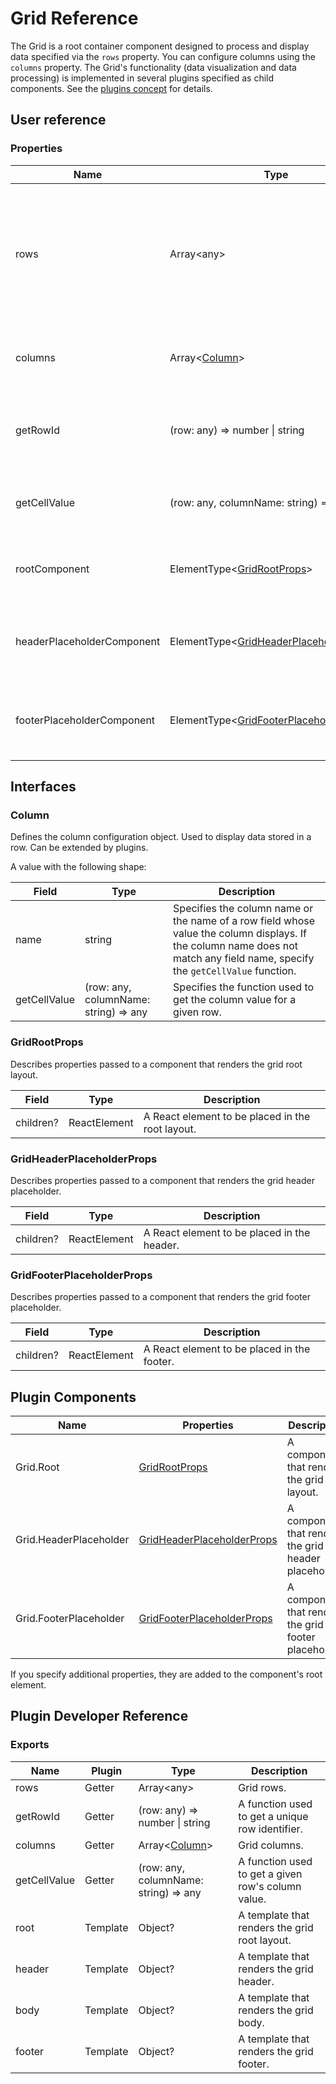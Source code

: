 # Grid Reference

The Grid is a root container component designed to process and display data specified via the `rows` property. You can configure columns using the `columns` property. The Grid's functionality (data visualization and data processing) is implemented in several plugins specified as child components. See the [plugins concept](../README.md#plugins-overview) for details.

## User reference

### Properties

Name | Type | Default | Description
-----|------|---------|------------
rows | Array&lt;any&gt; | | An array containing custom data. A user defines the access to this data. Refer to [Data Accessors](../guides/data-accessors.md) for details.
columns | Array&lt;[Column](#column)&gt; | | Specifies for which row fields columns are created.
getRowId | (row: any) => number &#124; string | | Specifies the function used to get a unique row identifier.
getCellValue | (row: any, columnName: string) => any | | Specifies the function used to get a cell's value.
rootComponent | ElementType&lt;[GridRootProps](#gridrootprops)&gt; | | A component that renders the grid root layout.
headerPlaceholderComponent | ElementType&lt;[GridHeaderPlaceholderProps](#gridheaderplaceholderprops)&gt; | | A component that renders the grid header placeholder.
footerPlaceholderComponent | ElementType&lt;[GridFooterPlaceholderProps](#gridfooterplaceholderprops)&gt; | | A component that renders the grid footer placeholder.

## Interfaces

### Column

Defines the column configuration object. Used to display data stored in a row. Can be extended by plugins.

A value with the following shape:

Field | Type | Description
------|------|------------
name | string | Specifies the column name or the name of a row field whose value the column displays. If the column name does not match any field name, specify the `getCellValue` function.
getCellValue | (row: any, columnName: string) => any | Specifies the function used to get the column value for a given row.

### GridRootProps

Describes properties passed to a component that renders the grid root layout.

Field | Type | Description
------|------|------------
children? | ReactElement | A React element to be placed in the root layout.

### GridHeaderPlaceholderProps

Describes properties passed to a component that renders the grid header placeholder.

Field | Type | Description
------|------|------------
children? | ReactElement | A React element to be placed in the header.

### GridFooterPlaceholderProps

Describes properties passed to a component that renders the grid footer placeholder.

Field | Type | Description
------|------|------------
children? | ReactElement | A React element to be placed in the footer.

## Plugin Components

Name | Properties | Description
-----|------------|------------
Grid.Root | [GridRootProps](#gridrootprops) | A component that renders the grid root layout.
Grid.HeaderPlaceholder | [GridHeaderPlaceholderProps](#gridheaderplaceholderprops) | A component that renders the grid header placeholder.
Grid.FooterPlaceholder | [GridFooterPlaceholderProps](#gridfooterplaceholderprops) | A component that renders the grid footer placeholder.

If you specify additional properties, they are added to the component's root element.
## Plugin Developer Reference

### Exports

Name | Plugin | Type | Description
-----|--------|------|------------
rows | Getter | Array&lt;any&gt; | Grid rows.
getRowId | Getter | (row: any) => number &#124; string | A function used to get a unique row identifier.
columns | Getter | Array&lt;[Column](#column)&gt; | Grid columns.
getCellValue | Getter | (row: any, columnName: string) => any | A function used to get a given row's column value.
root | Template | Object? | A template that renders the grid root layout.
header | Template | Object? | A template that renders the grid header.
body | Template | Object? | A template that renders the grid body.
footer | Template | Object? | A template that renders the grid footer.
